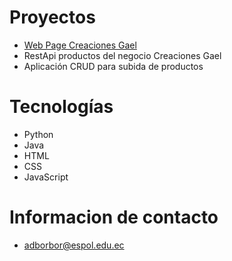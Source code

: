 # Proyectos

  * <a href='https://creacionesgael.netlify.app' target="_blank" >Web Page Creaciones Gael</a>
  * RestApi productos del negocio Creaciones Gael
  * Aplicación CRUD para subida de productos
# Tecnologías

  * Python
  * Java
  * HTML
  * CSS
  * JavaScript
  
# Informacion de contacto

  * adborbor@espol.edu.ec
